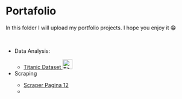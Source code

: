 # Portafolio

In this folder I will upload my portfolio projects. I hope you enjoy it 😁

<br />

<ul>
    <li>Data Analysis:</li>
    <ul>
        <li>
            <a href = https://github.com/Cesarppz/Portafolio/blob/master/Titanic.ipynb >
                Titanic Dataset <img width = '26px' align = 'rigth' alt= 'Titanic'></img>
            <a>
        </li>
    </ul>
    <li>Scraping</li>
    <ul>
        <li><a href = https://github.com/Cesarppz/Portafolio/blob/master/scrapping_p12_limpio.ipynb >Scraper Pagina 12 </a><li>
    </ul>
</ul>


[Titanic_dataset]: https://github.com/Cesarppz/Portafolio/blob/master/Titanic.ipynb